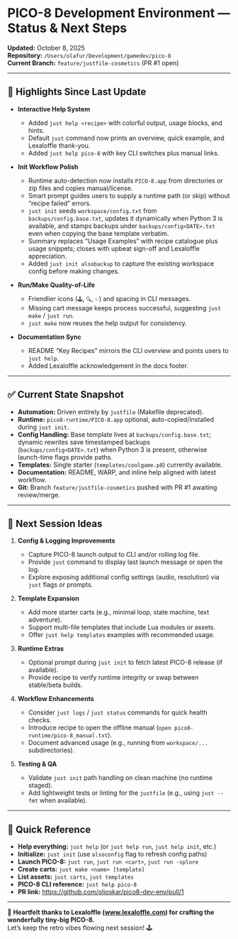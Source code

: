 # PICO-8 Development Environment — Status & Next Steps

**Updated:** October 8, 2025  
**Repository:** `/Users/olafur/Development/gamedev/pico-8`  
**Current Branch:** `feature/justfile-cosmetics` (PR #1 open)

---

## 🎉 Highlights Since Last Update

- **Interactive Help System**
  - Added `just help <recipe>` with colorful output, usage blocks, and hints.
  - Default `just` command now prints an overview, quick example, and Lexaloffle thank-you.
  - Added `just help pico-8` with key CLI switches plus manual links.

- **Init Workflow Polish**
  - Runtime auto-detection now installs `PICO-8.app` from directories or zip files and copies manual/license.
  - Smart prompt guides users to supply a runtime path (or skip) without “recipe failed” errors.
  - `just init` seeds `workspace/config.txt` from `backups/config.base.txt`, updates it dynamically when Python 3 is available, and stamps backups under `backups/config<DATE>.txt` even when copying the base template verbatim.
  - Summary replaces “Usage Examples” with recipe catalogue plus usage snippets; closes with upbeat sign-off and Lexaloffle appreciation.
  - Added `just init alsobackup` to capture the existing workspace config before making changes.

- **Run/Make Quality-of-Life**
  - Friendlier icons (`🕹️`, `🔍`, `✨`) and spacing in CLI messages.
  - Missing cart message keeps process successful, suggesting `just make` / `just run`.
  - `just make` now reuses the help output for consistency.

- **Documentation Sync**
  - README “Key Recipes” mirrors the CLI overview and points users to `just help`.
  - Added Lexaloffle acknowledgement in the docs footer.

---

## ✅ Current State Snapshot

- **Automation:** Driven entirely by `justfile` (Makefile deprecated).
- **Runtime:** `pico8-runtime/PICO-8.app` optional, auto-copied/installed during `just init`.
- **Config Handling:** Base template lives at `backups/config.base.txt`; dynamic rewrites save timestamped backups (`backups/config<DATE>.txt`) when Python 3 is present, otherwise launch-time flags provide paths.
- **Templates:** Single starter (`templates/coolgame.p8`) currently available.
- **Documentation:** README, WARP, and inline help aligned with latest workflow.
- **Git:** Branch `feature/justfile-cosmetics` pushed with PR #1 awaiting review/merge.

---

## 🔭 Next Session Ideas

1. **Config & Logging Improvements**
   - Capture PICO-8 launch output to CLI and/or rolling log file.
   - Provide `just` command to display last launch message or open the log.
   - Explore exposing additional config settings (audio, resolution) via `just` flags or prompts.

2. **Template Expansion**
   - Add more starter carts (e.g., minimal loop, state machine, text adventure).
   - Support multi-file templates that include Lua modules or assets.
   - Offer `just help templates` examples with recommended usage.

3. **Runtime Extras**
   - Optional prompt during `just init` to fetch latest PICO-8 release (if available).
   - Provide recipe to verify runtime integrity or swap between stable/beta builds.

4. **Workflow Enhancements**
   - Consider `just logs` / `just status` commands for quick health checks.
   - Introduce recipe to open the offline manual (`open pico8-runtime/pico-8_manual.txt`).
   - Document advanced usage (e.g., running from `workspace/...` subdirectories).

5. **Testing & QA**
   - Validate `just init` path handling on clean machine (no runtime staged).
   - Add lightweight tests or linting for the `justfile` (e.g., using `just --fmt` when available).

---

## 📌 Quick Reference

- **Help everything:** `just help` (or `just help run`, `just help init`, etc.)
- **Initialize:** `just init` (use `alsoconfig` flag to refresh config paths)
- **Launch PICO-8:** `just run`, `just run <cart>`, `just run -splore`
- **Create carts:** `just make <name> [template]`
- **List assets:** `just carts`, `just templates`
- **PICO-8 CLI reference:** `just help pico-8`
- **PR link:** https://github.com/olioskar/pico8-dev-env/pull/1

---

💖 **Heartfelt thanks to Lexaloffle (www.lexaloffle.com) for crafting the wonderfully tiny-big PICO-8.**  
Let’s keep the retro vibes flowing next session! 🕹️
